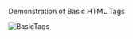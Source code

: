 Demonstration of Basic HTML Tags

![BasicTags](https://user-images.githubusercontent.com/52541140/104037037-2fc44d80-51fa-11eb-9472-1f5ae072314c.PNG)
